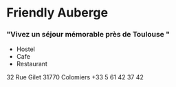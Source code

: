 # Friendly Auberge

### "Vivez un séjour mémorable près de Toulouse "

* Hostel
* Cafe
* Restaurant

32 Rue Gilet
31770 Colomiers
+33 5 61 42 37 42
